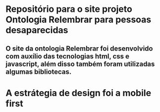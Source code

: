 # Repositório para o site projeto Ontologia Relembrar para pessoas desaparecidas

## O site da ontologia Relembrar foi desenvolvido com auxílio das tecnologias html, css e javascript, além disso também foram utilizadas algumas bibliotecas.

# A estrátegia de design foi a mobile first
